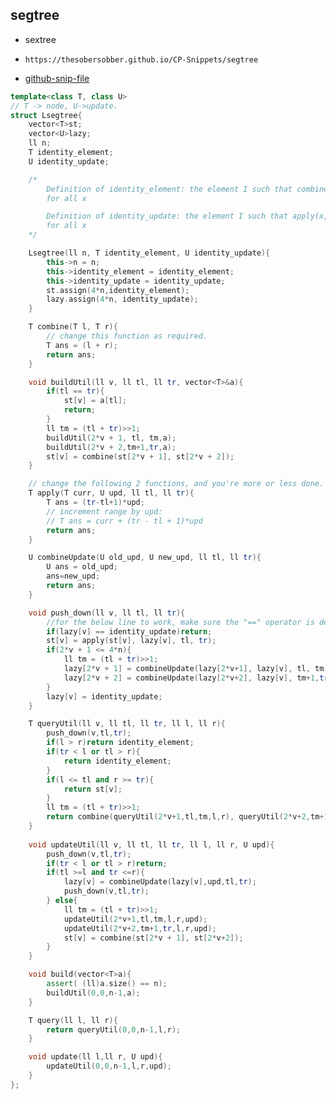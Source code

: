 
## segtree

- sextree
- ```
  https://thesobersobber.github.io/CP-Snippets/segtree
  ```
- [github-snip-file](https://github.com/theSoberSobber/CP-Snippets/blob/main/snippets.json#L1683)

```cpp
template<class T, class U>
// T -> node, U->update.
struct Lsegtree{
    vector<T>st;
    vector<U>lazy;
    ll n;
    T identity_element;
    U identity_update;

    /*
        Definition of identity_element: the element I such that combine(x,I) = x
        for all x

        Definition of identity_update: the element I such that apply(x,I) = x
        for all x        
    */

    Lsegtree(ll n, T identity_element, U identity_update){
        this->n = n;
        this->identity_element = identity_element;
        this->identity_update = identity_update;
        st.assign(4*n,identity_element);
        lazy.assign(4*n, identity_update);
    }

    T combine(T l, T r){
        // change this function as required.
        T ans = (l + r);
        return ans;
    }

    void buildUtil(ll v, ll tl, ll tr, vector<T>&a){
        if(tl == tr){
            st[v] = a[tl];
            return;
        }
        ll tm = (tl + tr)>>1;
        buildUtil(2*v + 1, tl, tm,a);
        buildUtil(2*v + 2,tm+1,tr,a);
        st[v] = combine(st[2*v + 1], st[2*v + 2]);
    }

    // change the following 2 functions, and you're more or less done.
    T apply(T curr, U upd, ll tl, ll tr){
        T ans = (tr-tl+1)*upd;
        // increment range by upd:
        // T ans = curr + (tr - tl + 1)*upd
        return ans;
    }

    U combineUpdate(U old_upd, U new_upd, ll tl, ll tr){
        U ans = old_upd;
        ans=new_upd;
        return ans;
    }  

    void push_down(ll v, ll tl, ll tr){
        //for the below line to work, make sure the "==" operator is defined for U.
        if(lazy[v] == identity_update)return;
        st[v] = apply(st[v], lazy[v], tl, tr);
        if(2*v + 1 <= 4*n){
            ll tm = (tl + tr)>>1;
            lazy[2*v + 1] = combineUpdate(lazy[2*v+1], lazy[v], tl, tm);
            lazy[2*v + 2] = combineUpdate(lazy[2*v+2], lazy[v], tm+1,tr);            
        }
        lazy[v] = identity_update;
    }

    T queryUtil(ll v, ll tl, ll tr, ll l, ll r){
        push_down(v,tl,tr);
        if(l > r)return identity_element;
        if(tr < l or tl > r){
            return identity_element;
        }
        if(l <= tl and r >= tr){
            return st[v];
        }
        ll tm = (tl + tr)>>1;
        return combine(queryUtil(2*v+1,tl,tm,l,r), queryUtil(2*v+2,tm+1,tr,l,r));
    }
 
    void updateUtil(ll v, ll tl, ll tr, ll l, ll r, U upd){
        push_down(v,tl,tr); 
        if(tr < l or tl > r)return;
        if(tl >=l and tr <=r){
            lazy[v] = combineUpdate(lazy[v],upd,tl,tr);
            push_down(v,tl,tr);
        } else{
            ll tm = (tl + tr)>>1;
            updateUtil(2*v+1,tl,tm,l,r,upd);
            updateUtil(2*v+2,tm+1,tr,l,r,upd);
            st[v] = combine(st[2*v + 1], st[2*v+2]);
        }
    }

    void build(vector<T>a){
        assert( (ll)a.size() == n);
        buildUtil(0,0,n-1,a);
    }

    T query(ll l, ll r){
        return queryUtil(0,0,n-1,l,r);
    }

    void update(ll l,ll r, U upd){
        updateUtil(0,0,n-1,l,r,upd);
    }
};
```
